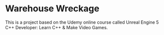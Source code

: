 # Warehouse Wreckage

This is a project based on the Udemy online course called Unreal Engine 5 C++ Developer: Learn C++ & Make Video Games.

